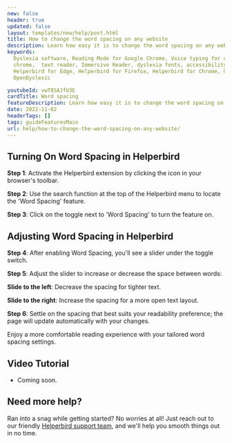 ```yaml
---
new: false
header: true
updated: false
layout: templates/new/help/post.html
title: How to change the word spacing on any website
description: Learn how easy it is to change the word spacing on any website.
keywords:
  Dyslexia software, Reading Mode for Google Chrome, Voice typing for chrome, Text to speech for
  chrome,  text reader, Immersive Reader, dyslexia fonts, accessibility software, dyslexia software,
  Helperbird for Edge, Helperbird for Firefox, Helperbird for Chrome, Opendyslexic for Chrome,
  OpenDyslexic

youtubeId: vwT8SAJfU3E
cardTitle: Word spacing
featureDescription: Learn how easy it is to change the word spacing on any website.
date: 2022-11-02
headerTags: []
tags: guideFeaturesMain
url: help/how-to-change-the-word-spacing-on-any-website/
---
```



## Turning On Word Spacing in Helperbird

**Step 1**: Activate the Helperbird extension by clicking the icon in your browser's toolbar.

**Step 2**: Use the search function at the top of the Helperbird menu to locate the 'Word Spacing' feature.

**Step 3**: Click on the toggle next to 'Word Spacing' to turn the feature on.

## Adjusting Word Spacing in Helperbird

**Step 4**: After enabling Word Spacing, you'll see a slider under the toggle switch.

**Step 5**: Adjust the slider to increase or decrease the space between words:

**Slide to the left**: Decrease the spacing for tighter text.

**Slide to the right**: Increase the spacing for a more open text layout.

**Step 6**: Settle on the spacing that best suits your readability preference; the page will update automatically with your changes.

Enjoy a more comfortable reading experience with your tailored word spacing settings.


## Video Tutorial

- Coming soon.

## Need more help?

Ran into a snag while getting started? No worries at all! Just reach out to our friendly [Helperbird support team](/support/), and we'll help you smooth things out in no time.


